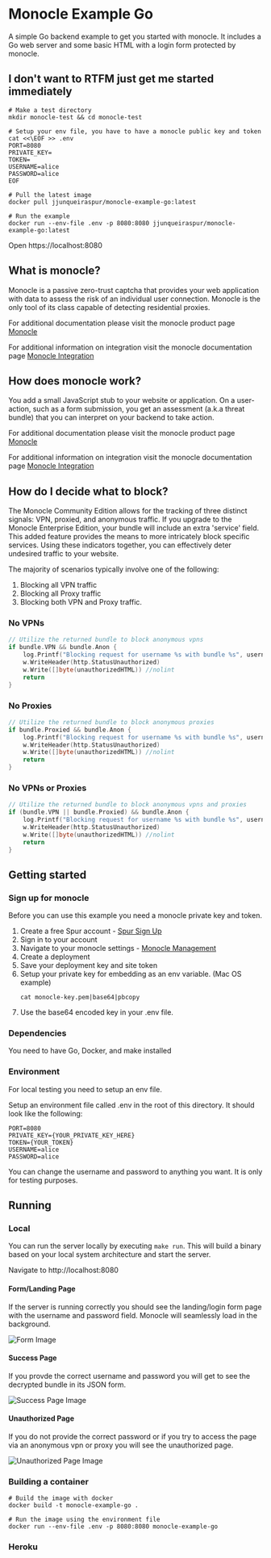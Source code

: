# Monocle Example Go
A simple Go backend example to get you started with monocle. It includes a Go web server and some basic HTML with a login form protected by monocle.

## I don't want to RTFM just get me started immediately

```
# Make a test directory
mkdir monocle-test && cd monocle-test

# Setup your env file, you have to have a monocle public key and token
cat <<\EOF >> .env
PORT=8080
PRIVATE_KEY=
TOKEN=
USERNAME=alice
PASSWORD=alice
EOF

# Pull the latest image
docker pull jjunqueiraspur/monocle-example-go:latest

# Run the example
docker run --env-file .env -p 8080:8080 jjunqueiraspur/monocle-example-go:latest
```

Open https://localhost:8080

## What is monocle?
Monocle is a passive zero-trust captcha that provides your web application with data to assess the risk of an individual user connection. Monocle is the only tool of its class capable of detecting residential proxies.

For additional documentation please visit the monocle product page [Monocle](https://spur.us/products/monocle/)

For additional information on integration visit the monocle documentation page [Monocle Integration](https://docs.spur.us/#/monocle?id=monocle)

## How does monocle work?
You add a small JavaScript stub to your website or application. On a user-action, such as a form submission, you get an assessment (a.k.a threat bundle) that you can interpret on your backend to take action.

For additional documentation please visit the monocle product page [Monocle](https://spur.us/products/monocle/)

For additional information on integration visit the monocle documentation page [Monocle Integration](https://docs.spur.us/#/monocle?id=monocle)

## How do I decide what to block?

The Monocle Community Edition allows for the tracking of three distinct signals: VPN, proxied, and anonymous traffic. If you upgrade to the Monocle Enterprise Edition, your bundle will include an extra 'service' field. This added feature provides the means to more intricately block specific services. Using these indicators together, you can effectively deter undesired traffic to your website.

The majority of scenarios typically involve one of the following:

1. Blocking all VPN traffic
2. Blocking all Proxy traffic
3. Blocking both VPN and Proxy traffic.

### No VPNs
```go
// Utilize the returned bundle to block anonymous vpns
if bundle.VPN && bundle.Anon {
    log.Printf("Blocking request for username %s with bundle %s", username, monocleBundle)
    w.WriteHeader(http.StatusUnauthorized)
    w.Write([]byte(unauthorizedHTML)) //nolint
    return
}
```

### No Proxies
```go
// Utilize the returned bundle to block anonymous proxies
if bundle.Proxied && bundle.Anon {
    log.Printf("Blocking request for username %s with bundle %s", username, monocleBundle)
    w.WriteHeader(http.StatusUnauthorized)
    w.Write([]byte(unauthorizedHTML)) //nolint
    return
}
```

### No VPNs or Proxies
```go
// Utilize the returned bundle to block anonymous vpns and proxies
if (bundle.VPN || bundle.Proxied) && bundle.Anon {
    log.Printf("Blocking request for username %s with bundle %s", username, monocleBundle)
    w.WriteHeader(http.StatusUnauthorized)
    w.Write([]byte(unauthorizedHTML)) //nolint
    return
}
```

## Getting started

### Sign up for monocle
Before you can use this example you need a monocle private key and token.

1. Create a free Spur account - [Spur Sign Up](https://spur.us/app/start/create-account)
2. Sign in to your account
3. Navigate to your monocle settings - [Monocle Management](https://spur.us/app/monocle)
4. Create a deployment
5. Save your deployment key and site token
6. Setup your private key for embedding as an env variable. (Mac OS example)
    ```
    cat monocle-key.pem|base64|pbcopy
    ```
7. Use the base64 encoded key in your .env file.

### Dependencies
You need to have Go, Docker, and make installed

### Environment
For local testing you need to setup an env file.

Setup an environment file called .env in the root of this directory. It should look like the following:
```
PORT=8080
PRIVATE_KEY={YOUR_PRIVATE_KEY_HERE}
TOKEN={YOUR_TOKEN}
USERNAME=alice
PASSWORD=alice
```

You can change the username and password to anything you want. It is only for testing purposes.

## Running
### Local
You can run the server locally by executing `make run`. This will build a binary based on your local system architecture and start the server.

Navigate to http://localhost:8080

#### Form/Landing Page
If the server is running correctly you should see the landing/login form page with the username and password field. Monocle will seamlessly load in the background.

![Form Image](images/form.png)

#### Success Page

If you provde the correct username and password you will get to see the decrypted bundle in its JSON form.

![Success Page Image](images/success.png)

#### Unauthorized Page
If you do not provide the correct password or if you try to access the page via an anonymous vpn or proxy you will see the unauthorized page.

![Unauthorized Page Image](images/unauthorized.png)

### Building a container
```
# Build the image with docker
docker build -t monocle-example-go .

# Run the image using the environment file
docker run --env-file .env -p 8080:8080 monocle-example-go
```

### Heroku

